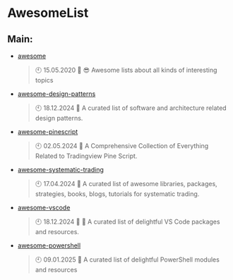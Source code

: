# AwesomeList

## Main:
- [awesome](https://github.com/Thamielis/awesome)
	> :clock10: 15.05.2020
	> :memo: 😎 Awesome lists about all kinds of interesting topics
- [awesome-design-patterns](https://github.com/Thamielis/awesome-design-patterns)
	> :clock10: 18.12.2024
	> :memo: A curated list of software and architecture related design patterns.
- [awesome-pinescript](https://github.com/Thamielis/awesome-pinescript)
	> :clock10: 02.05.2024
	> :memo: A Comprehensive Collection of Everything Related to Tradingview Pine Script. 
- [awesome-systematic-trading](https://github.com/Thamielis/awesome-systematic-trading)
	> :clock10: 17.04.2024
	> :memo: A curated list of awesome libraries, packages, strategies, books, blogs, tutorials for systematic trading.
- [awesome-vscode](https://github.com/Thamielis/awesome-vscode)
	> :clock10: 18.12.2024
	> :memo: 🎨 A curated list of delightful VS Code packages and resources.
- [awesome-powershell](https://github.com/In-Pro-Org/awesome-powershell)
	> :clock10: 09.01.2025
	> :memo: A curated list of delightful PowerShell modules and resources

